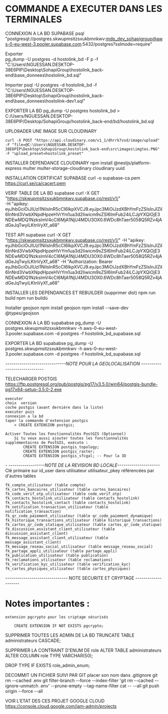 #                        COMMANDE A EXECUTER DANS LES TERMINALES

CONNEXION A LA BD SUPABASE
    psql "postgresql://postgres.skwupmsitzsxukbmnkwv:mdp_dev_sohapigroup@aws-0-eu-west-3.pooler.supabase.com:5432/postgres?sslmode=require"

Exporter  
    pg_dump -U postgres -d hostolink_bd -F p -f "C:\Users\NGUESSAN.DESKTOP-38E6PIP\Desktop\SohapiGroup\hostolink_back-end\base_donnees\hostolink_bd.sql"
    
Importer 
    psql -U postgres -d hostolink_bd -f "C:\Users\NGUESSAN.DESKTOP-38E6PIP\Desktop\SohapiGroup\hostolink_back-end\base_donnees\hostolink-dev1.sql"

EXPORTER LA BD
    pg_dump -U postgres hostolink_bd > C:/Users/NGUESSAN.DESKTOP-38E6PIP/Desktop/SohapiGroup/hostolink_back-end/bd/hostolink_bd.sql

UPLO9ADER UNE IMAGE SUR CLOUDINARY

    curl -X POST "https://api.cloudinary.com/v1_1/dhrrk7vsd/image/upload" -F "file=@C:\Users\NGUESSAN.DESKTOP-38E6PIP\Desktop\SohapiGroup\hostolink_back-end\src\images\imgtes.PNG" -F "upload_preset=hostolink_preset"

INSTALLER DEPENDANCE CLOUDINARY
    npm install @nestjs/platform-express multer multer-storage-cloudinary cloudinary uuid

INSTALLATION CERTIFICAT SUPABASE
    curl -o supabase-ca.pem https://curl.se/ca/cacert.pem

VERIF TABLE DE LA BD supabase
    curl -X GET "https://skwupmsitzsxukbmnkwv.supabase.co/rest/v1/" \
  -H "apikey: eyJhbGciOiJIUzI1NiIsInR5cCI6IkpXVCJ9.eyJpc3MiOiJzdXBhYmFzZSIsInJlZiI6InNrd3VwbXNpdHpzeHVrYm1ua3d2Iiwicm9sZSI6ImFub24iLCJpYXQiOjE3NDEwMDQ1NzksImV4cCI6MjA1NjU4MDU3OX0.6WDc8hTaer5058Q5RZv4jAdGeJqTwyiLKtnVyXf_a68"

TEST API supabase
    curl -X GET "https://skwupmsitzsxukbmnkwv.supabase.co/rest/v1/" -H "apikey: eyJhbGciOiJIUzI1NiIsInR5cCI6IkpXVCJ9.eyJpc3MiOiJzdXBhYmFzZSIsInJlZiI6InNrd3VwbXNpdHpzeHVrYm1ua3d2Iiwicm9sZSI6ImFub24iLCJpYXQiOjE3NDEwMDQ1NzksImV4cCI6MjA1NjU4MDU3OX0.6WDc8hTaer5058Q5RZv4jAdGeJqTwyiLKtnVyXf_a68" -H "Authorization: Bearer eyJhbGciOiJIUzI1NiIsInR5cCI6IkpXVCJ9.eyJpc3MiOiJzdXBhYmFzZSIsInJlZiI6InNrd3VwbXNpdHpzeHVrYm1ua3d2Iiwicm9sZSI6ImFub24iLCJpYXQiOjE3NDEwMDQ1NzksImV4cCI6MjA1NjU4MDU3OX0.6WDc8hTaer5058Q5RZv4jAdGeJqTwyiLKtnVyXf_a68"


INSTALLER LES DEPENDANCES ET REBUILDER (supprimer dist)
    npm run build
    npm run buildù

Installer geojson
    npm install geojson
    npm install --save-dev @types/geojson

CONNEXION A LA BD supababse 
    pg_dump -U postgres.skwupmsitzsxukbmnkwv -h aws-0-eu-west-3.pooler.supabase.com -d postgres -f hostolink_bd_supabase.sql

EXPORTER LA BD supababse
    pg_dump -U postgres.skwupmsitzsxukbmnkwv -h aws-0-eu-west-3.pooler.supabase.com -d postgres -f hostolink_bd_supabase.sql


*------------------------------NOTE POUR LA GEOLOCALISATION -----------------------------*

TELECHARGER POSTGIS 
    https://ftp.postgresql.org/pub/postgis/pg17/v3.5.0/win64/postgis-bundle-pg17x64-setup-3.5.0-2.exe

    executer
    choix  version 
    coche postgis (avant dernière dans la liste)
    executer puis 
    connexion a la bd
    taper la commande d'extension postgis
        > CREATE EXTENSION postgis;
        
    Activer Toutes les Fonctionnalités PostGIS (Optionnel)
        Si tu veux aussi ajouter toutes les fonctionnalités supplémentaires de PostGIS, exécute :
            CREATE EXTENSION postgis_topology; 
            CREATE EXTENSION postgis_raster;
            CREATE EXTENSION postgis_sfcgal; -- Pour la 3D


*-  ------------------NOTE DE LA REVISION BD LOCALE---------------------*
Clé primaire sur id_user dans utilisateur utilisateur_pkey référencées par d'autres tables

    fk_compte_utilisateur (table compte)
    fk_cartes_bancaires_utilisateur (table cartes_bancaires)
    fk_code_verif_otp_utilisateur (table code_verif_otp)
    fk_contacts_hostolink_utilisateur (table contacts_hostolink)
    fk_contacts_hostolink_contact (table contacts_hostolink)
    fk_notification_transaction_utilisateur (table notification_transaction)
    fk_qr_code_paiement_utilisateur (table qr_code_paiement_dynamique)
    fk_historique_transactions_utilisateur (table historique_transactions)
    fk_cartes_qr_code_statique_utilisateur (table cartes_qr_code_statique)
    fk_discussion_assistant_client_utilisateur (table discussion_assistant_client)
    fk_message_assistant_client_utilisateur (table message_assistant_client)
    fk_message_reseau_social_utilisateur (table message_reseau_social)
    fk_partage_appli_utilisateur (table partage_appli)
    fk_publication_utilisateur (table publication)
    fk_reclamations_utilisateur (table reclamations)
    fk_verification_kyc_utilisateur (table verification_kyc)
    fk_cartes_physiques_utilisateur (table cartes_physiques)



------------------------------- NOTE SECURITE ET CRYPTAGE --------------------

 
# Notes importantes :
    extension pgcrypto pour les criptage sécurisés

        CREATE EXTENSION IF NOT EXISTS pgcrypto;


SUPPRIMER TOUTES LES ADMIN DE LA BD
    TRUNCATE TABLE administrateurs CASCADE;

SUPPRIMER LA CONTRAINT D'ENUM DE role 
    ALTER TABLE administrateurs ALTER COLUMN role TYPE VARCHAR(50);
    
DROP TYPE IF EXISTS role_admin_enum;

DECOMMIT UN FICHIER SUIVI PAR GIT
    placer son nom dans .gitignore
    git rm --cached .env
    git filter-branch --force --index-filter 'git rm --cached --ignore-unmatch .env' --prune-empty --tag-name-filter cat -- --all
    git push origin --force --all


VOIR L'ETAT DES CES PROJET GOOGLE CLOUD
    https://console.cloud.google.com/iam-admin/projects